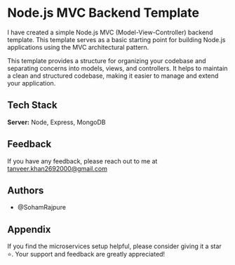 
# Node.js MVC Backend Template 

I have created a simple Node.js MVC (Model-View-Controller) backend template. This template serves as a basic starting point for building Node.js applications using the MVC architectural pattern.

This template provides a structure for organizing your codebase and separating concerns into models, views, and controllers. It helps to maintain a clean and structured codebase, making it easier to manage and extend your application.

## Tech Stack


**Server:** Node, Express, MongoDB 


## Feedback

If you have any feedback, please reach out to me at tanveer.khan2692000@gmail.com


## Authors

- @SohamRajpure






## Appendix


If you find the microservices setup helpful, please consider giving it a star ⭐. Your support and feedback are greatly appreciated!
